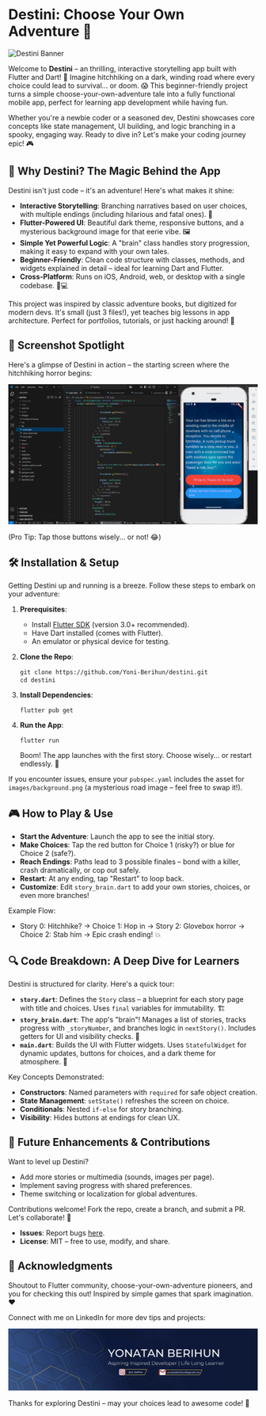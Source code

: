 # Destini: Choose Your Own Adventure 🚀

![Destini Banner](images/banner.png)

Welcome to **Destini** – an thrilling, interactive storytelling app built with Flutter and Dart! 🌟 Imagine hitchhiking on a dark, winding road where every choice could lead to survival... or doom. 😱 This beginner-friendly project turns a simple choose-your-own-adventure tale into a fully functional mobile app, perfect for learning app development while having fun.

Whether you're a newbie coder or a seasoned dev, Destini showcases core concepts like state management, UI building, and logic branching in a spooky, engaging way. Ready to dive in? Let's make your coding journey epic! 🎮

## 🌟 Why Destini? The Magic Behind the App

Destini isn't just code – it's an adventure! Here's what makes it shine:

- **Interactive Storytelling**: Branching narratives based on user choices, with multiple endings (including hilarious and fatal ones). 📖
- **Flutter-Powered UI**: Beautiful dark theme, responsive buttons, and a mysterious background image for that eerie vibe. 🖼️
- **Simple Yet Powerful Logic**: A "brain" class handles story progression, making it easy to expand with your own tales.
- **Beginner-Friendly**: Clean code structure with classes, methods, and widgets explained in detail – ideal for learning Dart and Flutter.
- **Cross-Platform**: Runs on iOS, Android, web, or desktop with a single codebase. 📱💻

This project was inspired by classic adventure books, but digitized for modern devs. It's small (just 3 files!), yet teaches big lessons in app architecture. Perfect for portfolios, tutorials, or just hacking around! 🔧

## 📸 Screenshot Spotlight

Here's a glimpse of Destini in action – the starting screen where the hitchhiking horror begins:

![Project Screenshot](screenshot.png)

(Pro Tip: Tap those buttons wisely... or not! 😂)

## 🛠️ Installation & Setup

Getting Destini up and running is a breeze. Follow these steps to embark on your adventure:

1. **Prerequisites**:
   - Install [Flutter SDK](https://flutter.dev/docs/get-started/install) (version 3.0+ recommended).
   - Have Dart installed (comes with Flutter).
   - An emulator or physical device for testing.

2. **Clone the Repo**:
   ```
   git clone https://github.com/Yoni-Berihun/destini.git
   cd destini
   ```

3. **Install Dependencies**:
   ```
   flutter pub get
   ```

4. **Run the App**:
   ```
   flutter run
   ```
   Boom! The app launches with the first story. Choose wisely... or restart endlessly. 🔄

If you encounter issues, ensure your `pubspec.yaml` includes the asset for `images/background.png` (a mysterious road image – feel free to swap it!).

## 🎮 How to Play & Use

- **Start the Adventure**: Launch the app to see the initial story.
- **Make Choices**: Tap the red button for Choice 1 (risky?) or blue for Choice 2 (safe?).
- **Reach Endings**: Paths lead to 3 possible finales – bond with a killer, crash dramatically, or cop out safely.
- **Restart**: At any ending, tap "Restart" to loop back.
- **Customize**: Edit `story_brain.dart` to add your own stories, choices, or even more branches!

Example Flow:
- Story 0: Hitchhike? → Choice 1: Hop in → Story 2: Glovebox horror → Choice 2: Stab him → Epic crash ending! 💥

## 🔍 Code Breakdown: A Deep Dive for Learners

Destini is structured for clarity. Here's a quick tour:

- **`story.dart`**: Defines the `Story` class – a blueprint for each story page with title and choices. Uses `final` variables for immutability. 🏗️
- **`story_brain.dart`**: The app's "brain"! Manages a list of stories, tracks progress with `_storyNumber`, and branches logic in `nextStory()`. Includes getters for UI and visibility checks. 🧠
- **`main.dart`**: Builds the UI with Flutter widgets. Uses `StatefulWidget` for dynamic updates, buttons for choices, and a dark theme for atmosphere. 📱

Key Concepts Demonstrated:
- **Constructors**: Named parameters with `required` for safe object creation.
- **State Management**: `setState()` refreshes the screen on choice.
- **Conditionals**: Nested `if-else` for story branching.
- **Visibility**: Hides buttons at endings for clean UX.



## 🚀 Future Enhancements & Contributions

Want to level up Destini?
- Add more stories or multimedia (sounds, images per page).
- Implement saving progress with shared preferences.
- Theme switching or localization for global adventures.

Contributions welcome! Fork the repo, create a branch, and submit a PR. Let's collaborate! 🤝

- **Issues**: Report bugs [here](https://github.com/yourusername/destini/issues).
- **License**: MIT – free to use, modify, and share.

## 🙌 Acknowledgments

Shoutout to Flutter community, choose-your-own-adventure pioneers, and you for checking this out! Inspired by simple games that spark imagination. ❤️

Connect with me on LinkedIn for more dev tips and projects:

![LinkedIn Banner](image.png)

Thanks for exploring Destini – may your choices lead to awesome code! 🌌